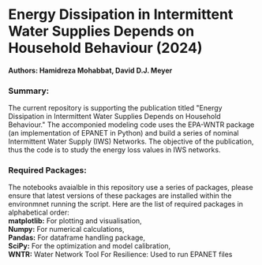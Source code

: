 # Energy Dissipation in Intermittent Water Supplies Depends on Household Behaviour (2024)

#### Authors: Hamidreza Mohabbat, David D.J. Meyer

### Summary:
The current repository is supporting the publication titled "Energy Dissipation in Intermittent Water Supplies Depends on Household Behaviour." The accomponied modeling code uses
the EPA-WNTR package (an implementation of EPANET in Python) and build a series of nominal Intermittent Water Supply (IWS) Networks. The objective of the publication, thus the code is to study the energy loss values in IWS networks. 

### Required Packages: 
The notebooks avaialble in this repository use a series of packages, please ensure that latest versions of these packages are installed within the environmnet running the script. Here are the list of required packages in alphabetical order:  
**matplotlib:** For plotting and visualisation,  
**Numpy:** For numerical calculations,  
**Pandas:** For dataframe handling package,  
**SciPy:** For the optimization and model calibration,  
**WNTR:** Water Network Tool For Resilience: Used to run EPANET files    
 
